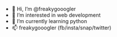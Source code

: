- 👋 Hi, I’m @freakygooogler
- 👀 I’m interested in web development
- 🌱 I’m currently learning python
- 📫 freakygooogler (fb/insta/snap/twitter)

<!---
freakygooogler/freakygooogler is a ✨ special ✨ repository because its `README.md` (this file) appears on your GitHub profile.
You can click the Preview link to take a look at your changes.
--->
